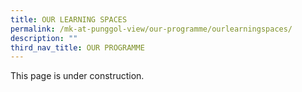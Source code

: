 ```yaml
---
title: OUR LEARNING SPACES
permalink: /mk-at-punggol-view/our-programme/ourlearningspaces/
description: ""
third_nav_title: OUR PROGRAMME
---
```

This page is under construction. 